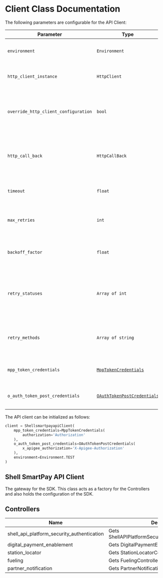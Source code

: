 
# Client Class Documentation

The following parameters are configurable for the API Client:

| Parameter | Type | Description |
|  --- | --- | --- |
| `environment` | `Environment` | The API environment. <br> **Default: `Environment.TEST`** |
| `http_client_instance` | `HttpClient` | The Http Client passed from the sdk user for making requests |
| `override_http_client_configuration` | `bool` | The value which determines to override properties of the passed Http Client from the sdk user |
| `http_call_back` | `HttpCallBack` | The callback value that is invoked before and after an HTTP call is made to an endpoint |
| `timeout` | `float` | The value to use for connection timeout. <br> **Default: 60** |
| `max_retries` | `int` | The number of times to retry an endpoint call if it fails. <br> **Default: 0** |
| `backoff_factor` | `float` | A backoff factor to apply between attempts after the second try. <br> **Default: 2** |
| `retry_statuses` | `Array of int` | The http statuses on which retry is to be done. <br> **Default: [408, 413, 429, 500, 502, 503, 504, 521, 522, 524]** |
| `retry_methods` | `Array of string` | The http methods on which retry is to be done. <br> **Default: ['GET', 'PUT']** |
| `mpp_token_credentials` | [`MppTokenCredentials`](auth/custom-header-signature.md) | The credential object for Custom Header Signature |
| `o_auth_token_post_credentials` | [`OAuthTokenPostCredentials`](auth/custom-header-signature-1.md) | The credential object for Custom Header Signature |

The API client can be initialized as follows:

```python
client = ShellsmartpayapiClient(
    mpp_token_credentials=MppTokenCredentials(
        authorization='Authorization'
    ),
    o_auth_token_post_credentials=OAuthTokenPostCredentials(
        x_apigee_authorization='X-Apigee-Authorization'
    ),
    environment=Environment.TEST
)
```

## Shell SmartPay API Client

The gateway for the SDK. This class acts as a factory for the Controllers and also holds the configuration of the SDK.

## Controllers

| Name | Description |
|  --- | --- |
| shell_api_platform_security_authentication | Gets ShellAPIPlatformSecurityAuthenticationController |
| digital_payment_enablement | Gets DigitalPaymentEnablementController |
| station_locator | Gets StationLocatorController |
| fueling | Gets FuelingController |
| partner_notification | Gets PartnerNotificationController |

